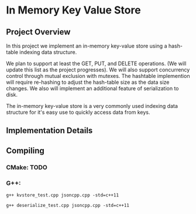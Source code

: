 # In Memory Key Value Store

## Project Overview
In this project we implement an in-memory key-value store using a hash-table indexing data structure. 

We plan to support at least the GET, PUT, and DELETE operations. (We will update this list as the project progresses).
We will also support concurrency control through mutual exclusion with mutexes. 
The hashtable implemention will require re-hashing to adjust the hash-table size as the data size changes.
We also will implement an additional feature of serialization to disk.

The in-memory key-value store is a very commonly used indexing data structure for it's easy use to quickly access data from keys. 


## Implementation Details

## Compiling
### CMake: TODO
### G++:
`g++ kvstore_test.cpp jsoncpp.cpp -std=c++11`

`g++ deserialize_test.cpp jsoncpp.cpp -std=c++11`
